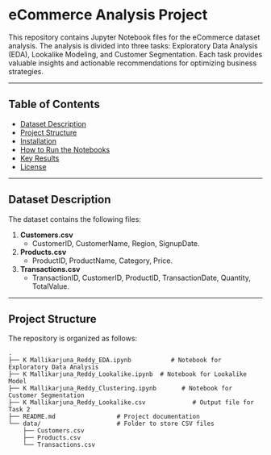 
# eCommerce Analysis Project  

This repository contains Jupyter Notebook files for the eCommerce dataset analysis. The analysis is divided into three tasks: Exploratory Data Analysis (EDA), Lookalike Modeling, and Customer Segmentation. Each task provides valuable insights and actionable recommendations for optimizing business strategies.

---

## Table of Contents  
- [Dataset Description](#dataset-description)  
- [Project Structure](#project-structure)  
- [Installation](#installation)  
- [How to Run the Notebooks](#how-to-run-the-notebooks)  
- [Key Results](#key-results)  
- [License](#license)  

---

## Dataset Description  
The dataset contains the following files:  
1. **Customers.csv**  
   - CustomerID, CustomerName, Region, SignupDate.  
2. **Products.csv**  
   - ProductID, ProductName, Category, Price.  
3. **Transactions.csv**  
   - TransactionID, CustomerID, ProductID, TransactionDate, Quantity, TotalValue.  

---

## Project Structure  
The repository is organized as follows:  

```text
.
├── K Mallikarjuna_Reddy_EDA.ipynb           # Notebook for Exploratory Data Analysis
├── K Mallikarjuna_Reddy_Lookalike.ipynb  # Notebook for Lookalike Model
├── K Mallikarjuna_Reddy_Clustering.ipynb       # Notebook for Customer Segmentation
├── K Mallikarjuna_Reddy_Lookalike.csv             # Output file for Task 2
├── README.md                 # Project documentation
└── data/                     # Folder to store CSV files
    ├── Customers.csv
    ├── Products.csv
    └── Transactions.csv


